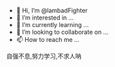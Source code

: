 - 👋 Hi, I’m @lambadFighter
- 👀 I’m interested in ...
- 🌱 I’m currently learning ...
- 💞️ I’m looking to collaborate on ...
- 📫 How to reach me ...

自强不息,努力学习,不求人呐
